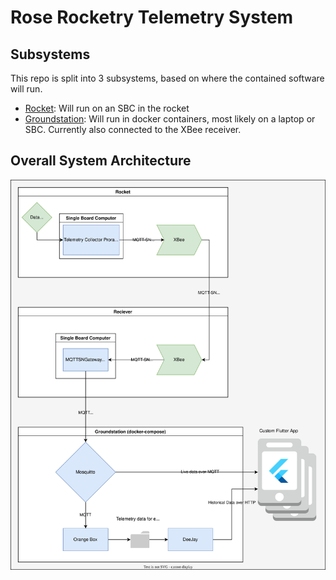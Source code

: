 # Rose Rocketry Telemetry System

## Subsystems
This repo is split into 3 subsystems, based on where the contained software will run.
- [Rocket](./rocket/): Will run on an SBC in the rocket
- [Groundstation](./groundstation/): Will run in docker containers, most likely on a laptop or SBC. Currently also connected to the XBee receiver.

## Overall System Architecture
![System Architecture Diagram](./doc/system_architecture.drawio.svg)
